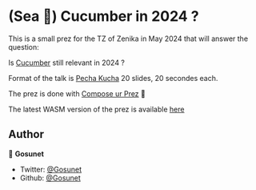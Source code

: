 # (Sea 🌊) Cucumber in 2024 ?

This is a small prez for the TZ of Zenika in May 2024 that will answer the question:

Is [Cucumber](https://cucumber.io/) still relevant in 2024 ?

Format of the talk is [Pecha Kucha](https://www.pechakucha.com/)
20 slides, 20 secondes each.

The prez is done with [Compose ur Prez](https://github.com/KodeinKoders/CuP) 🙌

The latest WASM version of the prez is available [here](https://gosunet.github.io/sea-cucumber-prez-2024/)

## Author

👤 **Gosunet**

* Twitter: [@Gosunet](https://twitter.com/Gosunet)
* Github: [@Gosunet](https://github.com/Gosunet)
